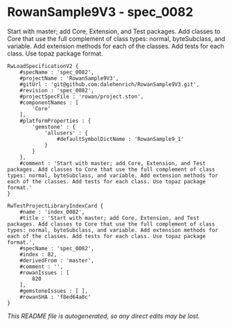 # RowanSample9V3 - spec_0082
Start with master; add Core, Extension, and Test packages. Add classes to Core that use the full complement of class types: normal, byteSubclass, and variable. Add extension methods for each of the classes. Add tests for each class. Use topaz package format.
```
RwLoadSpecificationV2 {
	#specName : 'spec_0082',
	#projectName : 'RowanSample9V3',
	#gitUrl : 'git@github.com:dalehenrich/RowanSample9V3.git',
	#revision : 'spec_0082',
	#projectSpecFile : 'rowan/project.ston',
	#componentNames : [
		'Core'
	],
	#platformProperties : {
		'gemstone' : {
			'allusers' : {
				#defaultSymbolDictName : 'RowanSample9_1'
			}
		}
	},
	#comment : 'Start with master; add Core, Extension, and Test packages. Add classes to Core that use the full complement of class types: normal, byteSubclass, and variable. Add extension methods for each of the classes. Add tests for each class. Use topaz package format.'
}

RwTestProjectLibraryIndexCard {
	#name : 'index_0082',
	#title : 'Start with master; add Core, Extension, and Test packages. Add classes to Core that use the full complement of class types: normal, byteSubclass, and variable. Add extension methods for each of the classes. Add tests for each class. Use topaz package format.',
	#specName : 'spec_0082',
	#index : 82,
	#derivedFrom : 'master',
	#comment : '',
	#rowanIssues : [
		820
	],
	#gemstoneIssues : [ ],
	#rowanSHA : 'f8ed64a8c'
}
```

*This README file is autogenerated, so any direct edits may be lost.*
